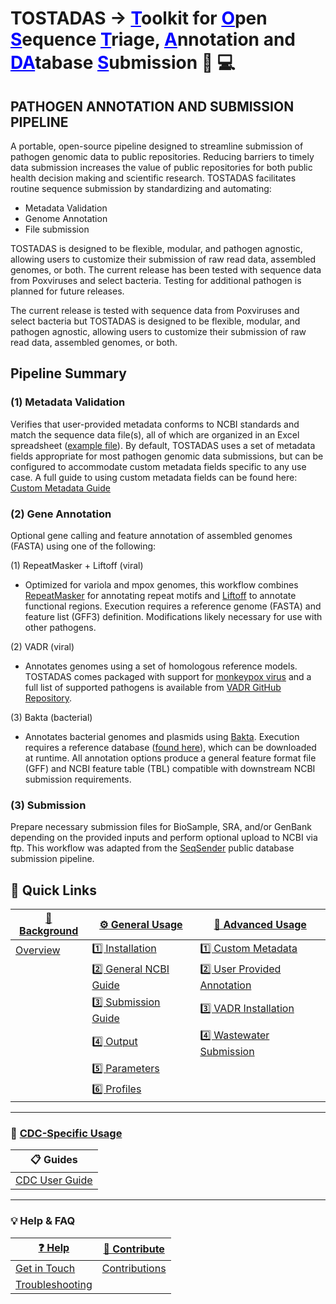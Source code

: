 # TOSTADAS &#8594; <span style="color:blue"><u>**T**</u></span>oolkit for <span style="color:blue"><u>**O**</u></span>pen <span style="color:blue"><u>**S**</u></span>equence <span style="color:blue"><u>**T**</u></span>riage, <span style="color:blue"><u>**A**</u></span>nnotation and <span style="color:blue"><u>**DA**</u></span>tabase <span style="color:blue"><u>**S**</u></span>ubmission :dna: :computer:

## PATHOGEN ANNOTATION AND SUBMISSION PIPELINE
  
A portable, open-source pipeline designed to streamline submission of pathogen genomic data to public repositories.  Reducing barriers to timely data submission increases the value of public repositories for both public health decision making and scientific research. TOSTADAS facilitates routine sequence submission by standardizing and automating: 

+ Metadata Validation   
+ Genome Annotation    
+ File submission    

TOSTADAS is designed to be flexible, modular, and pathogen agnostic, allowing users to customize their submission of raw read data, assembled genomes, or both. The current release has been tested with sequence data from Poxviruses and select bacteria. Testing for additional pathogen is planned for future releases.

The current release is tested with sequence data from Poxviruses and select bacteria but TOSTADAS is designed to be flexible, modular, and pathogen agnostic, allowing users to customize their submission of raw read data, assembled genomes, or both.

## Pipeline Summary

### (1) Metadata Validation

Verifies that user-provided metadata conforms to NCBI standards and match the sequence data file(s), all of which are organized in an Excel spreadsheet ([example file](https://github.com/CDCgov/tostadas/blob/dev/assets/metadata_template.xlsx)). By default, TOSTADAS uses a set of metadata fields appropriate for most pathogen genomic data submissions, but can be configured to accommodate custom metadata fields specific to any use case. A full guide to using custom metadata fields can be found here: [Custom Metadata Guide](https://github.com/CDCgov/tostadas/blob/457242fb15973f69cb3578367317a8b5e7c619f7/docs/custom_metadata_guide.md)

### (2) Gene Annotation

Optional gene calling and feature annotation of assembled genomes (FASTA) using one of the following:

(1) RepeatMasker + Liftoff (viral)

*   Optimized for variola and mpox genomes, this workflow combines [RepeatMasker](https://www.repeatmasker.org/) for annotating repeat motifs and [Liftoff](https://github.com/agshumate/Liftoff) to annotate functional regions. Execution requires a reference genome (FASTA) and feature list (GFF3) definition. Modifications likely necessary for use with other pathogens.

(2) VADR (viral)

*   Annotates genomes using a set of homologous reference models. TOSTADAS comes packaged with support for [monkeypox virus](https://github.com/CDCgov/tostadas/tree/master/vadr_files/mpxv-models) and a full list of supported pathogens is available from [VADR GitHub Repository](https://github.com/ncbi/vadr).

(3) Bakta (bacterial)

*   Annotates bacterial genomes and plasmids using [Bakta](https://github.com/CDCgov/tostadas/tree/master#gene-annotation). Execution requires a reference database ([found here](https://zenodo.org/records/10522951)), which can be downloaded at runtime. All annotation options produce a general feature format file (GFF) and NCBI feature table (TBL) compatible with downstream NCBI submission requirements.

### (3) Submission

Prepare necessary submission files for BioSample, SRA, and/or GenBank depending on the provided inputs and perform optional upload to NCBI via ftp. This workflow was adapted from the [SeqSender](https://github.com/CDCgov/seqsender) public database submission pipeline.


## 🚀 Quick Links

| [📖 Background](index.md) | [⚙️ General Usage](user-guide/installation.md#environment-setup) | [🧪 Advanced Usage](user-guide/custom_metadata_guide.md) |
| --- | --- | --- |
| [Overview](index.md) | [1️⃣ Installation](user-guide/installation.md) | [1️⃣ Custom Metadata](user-guide/custom_metadata_guide.md) |
|  | [2️⃣ General NCBI Guide](user-guide/general_NCBI_submission_guide.md#ncbi-center-accounts) | [2️⃣ User Provided Annotation](user-guide/user_provided_annotation_guide.md) |
|  | [3️⃣ Submission Guide](user-guide/submission_guide.md) | [3️⃣ VADR Installation](user-guide/vadr_install.md) |
|  | [4️⃣ Output](user-guide/outputs.md) | [4️⃣ Wastewater Submission](user-guide/wastewater_guide.md) |
|  | [5️⃣ Parameters](user-guide/parameters.md) |  |
|  | [6️⃣ Profiles](user-guide/profile.md) |  |

---

### 🏢 [CDC-Specific Usage](user-guide/cdc-user-guide.md#cdc-user-guide)

| 📋 Guides |
| --- |
| [CDC User Guide](user-guide/cdc-user-guide.md) |

---

### 💡 Help & FAQ

| [❓ Help](user-guide/get-in-touch.md) | [🧩 Contribute](user-guide/contributions.md) |
| --- | --- |
| [Get in Touch](user-guide/get-in-touch.md) | [Contributions](user-guide/contributions.md) |
| [Troubleshooting](user-guide/troubleshooting.md) |  |
